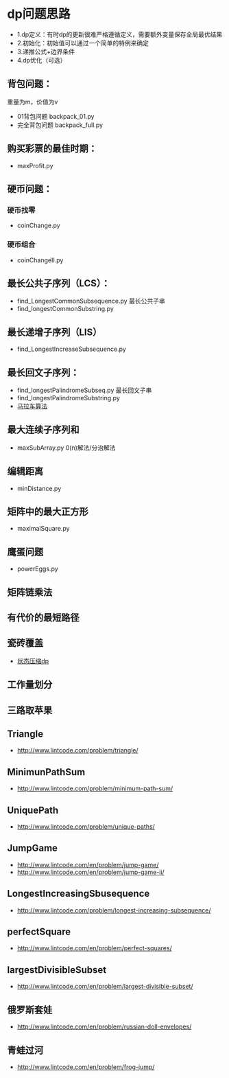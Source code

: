 # dp问题思路
- 1.dp定义：有时dp的更新很难严格遵循定义，需要额外变量保存全局最优结果
- 2.初始化：初始值可以通过一个简单的特例来确定
- 3.递推公式+边界条件
- 4.dp优化（可选）

## 背包问题：
重量为m，价值为v
- 01背包问题 backpack_01.py
- 完全背包问题 backpack_full.py

## 购买彩票的最佳时期：
- maxProfit.py

## 硬币问题：
### 硬币找零
- coinChange.py

### 硬币组合
- coinChangeII.py

## 最长公共子序列（LCS）：
- find_LongestCommonSubsequence.py
最长公共子串
- find_longestCommonSubstring.py

## 最长递增子序列（LIS）
- find_LongestIncreaseSubsequence.py

## 最长回文子序列：
- find_longestPalindromeSubseq.py
最长回文子串
- find_longestPalindromeSubstring.py
- [马拉车算法](https://blog.csdn.net/sinat_35261315/article/details/78267046)

## 最大连续子序列和
- maxSubArray.py
0(n)解法/分治解法

## 编辑距离
- minDistance.py

## 矩阵中的最大正方形
- maximalSquare.py

## 鹰蛋问题
- powerEggs.py

## 矩阵链乘法

## 有代价的最短路径

## 瓷砖覆盖
- [状态压缩dp](https://hongqiang.iteye.com/blog/1625215)

## 工作量划分

## 三路取苹果

## Triangle
- http://www.lintcode.com/problem/triangle/

## MinimunPathSum
- http://www.lintcode.com/problem/minimum-path-sum/

## UniquePath
- http://www.lintcode.com/problem/unique-paths/

## JumpGame
- http://www.lintcode.com/en/problem/jump-game/
- http://www.lintcode.com/en/problem/jump-game-ii/

## LongestIncreasingSbusequence
- http://www.lintcode.com/problem/longest-increasing-subsequence/

## perfectSquare
- http://www.lintcode.com/en/problem/perfect-squares/

## largestDivisibleSubset
- http://www.lintcode.com/en/problem/largest-divisible-subset/

## 俄罗斯套娃
- http://www.lintcode.com/en/problem/russian-doll-envelopes/

## 青蛙过河
- http://www.lintcode.com/en/problem/frog-jump/
